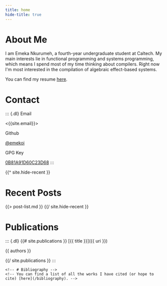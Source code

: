 ```yaml
---
title: home
hide-title: true
---
```


# About Me
I am Emeka Nkurumeh, a fourth-year undergraduate student at Caltech. My main interests lie in functional programming and systems programming, which means I spend most of my time thinking about compilers. Right now I'm most interested in the compilation of algebraic effect-based systems.

You can find my resume [here](/static/resume.pdf).

# Contact

::: {.dl}
Email

<{{site.email}}>

Github

[@emekoi]({{site.git}})

GPG Key

[0B81A91D60C23D68](/static/0B81A91D60C23D68.asc)
:::

{{^ site.hide-recent }}
# Recent Posts
{{> post-list.md }}
{{/ site.hide-recent }}

# Publications

::: {.dl}
{{# site.publications }}
[{{ title }}]({{ uri }})

{{ authors }}

{{/ site.publications }}
:::

``` {=raw}
<!-- # Bibliography -->
<!-- You can find a list of all the works I have cited (or hope to cite) [here](/bibliography). -->
```
